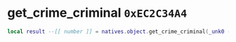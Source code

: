 # get_crime_criminal `0xEC2C34A4`

```lua
local result --[[ number ]] = natives.object.get_crime_criminal(_unk0 --[[ number ]])
```